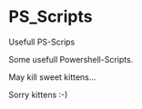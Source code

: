 PS_Scripts
==========

Usefull PS-Scrips

Some usefull Powershell-Scripts.

May kill sweet kittens...

Sorry kittens :-)